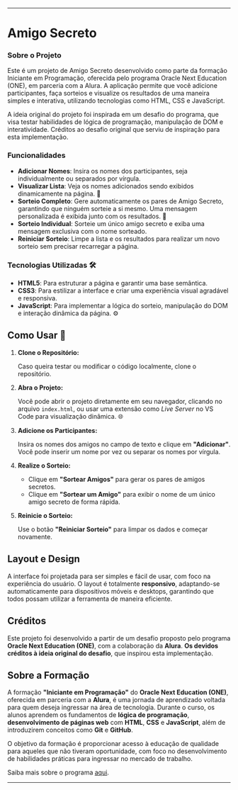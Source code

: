 
---

# Amigo Secreto 

### Sobre o Projeto
Este é um projeto de Amigo Secreto desenvolvido como parte da formação Iniciante em Programação, oferecida pelo programa Oracle Next Education (ONE), em parceria com a Alura. A aplicação permite que você adicione participantes, faça sorteios e visualize os resultados de uma maneira simples e interativa, utilizando tecnologias como HTML, CSS e JavaScript.

A ideia original do projeto foi inspirada em um desafio do programa, que visa testar habilidades de lógica de programação, manipulação de DOM e interatividade. Créditos ao desafio original que serviu de inspiração para esta implementação. 

### Funcionalidades 
- **Adicionar Nomes**: Insira os nomes dos participantes, seja individualmente ou separados por vírgula. 
- **Visualizar Lista**: Veja os nomes adicionados sendo exibidos dinamicamente na página. 👀
- **Sorteio Completo**: Gere automaticamente os pares de Amigo Secreto, garantindo que ninguém sorteie a si mesmo. Uma mensagem personalizada é exibida junto com os resultados. 🎉
- **Sorteio Individual**: Sorteie um único amigo secreto e exiba uma mensagem exclusiva com o nome sorteado. 
- **Reiniciar Sorteio**: Limpe a lista e os resultados para realizar um novo sorteio sem precisar recarregar a página. 

### Tecnologias Utilizadas 🛠
- **HTML5**: Para estruturar a página e garantir uma base semântica. 
- **CSS3**: Para estilizar a interface e criar uma experiência visual agradável e responsiva. 
- **JavaScript**: Para implementar a lógica do sorteio, manipulação do DOM e interação dinâmica da página. ⚙

## Como Usar 🚀

1. **Clone o Repositório:**  

   Caso queira testar ou modificar o código localmente, clone o repositório.


2. **Abra o Projeto:**  

   Você pode abrir o projeto diretamente em seu navegador, clicando no arquivo `index.html`, ou usar uma extensão como *Live Server* no VS Code para visualização dinâmica. 🌐

3. **Adicione os Participantes:**  

   Insira os nomes dos amigos no campo de texto e clique em **"Adicionar"**. Você pode inserir um nome por vez ou separar os nomes por vírgula. 

4. **Realize o Sorteio:**  

   - Clique em **"Sortear Amigos"** para gerar os pares de amigos secretos. 
   - Clique em **"Sortear um Amigo"** para exibir o nome de um único amigo secreto de forma rápida. 

5. **Reinicie o Sorteio:**  

   Use o botão **"Reiniciar Sorteio"** para limpar os dados e começar novamente. 

## Layout e Design 

A interface foi projetada para ser simples e fácil de usar, com foco na experiência do usuário. O layout é totalmente **responsivo**, adaptando-se automaticamente para dispositivos móveis e desktops, garantindo que todos possam utilizar a ferramenta de maneira eficiente. 

## Créditos 

Este projeto foi desenvolvido a partir de um desafio proposto pelo programa **Oracle Next Education (ONE)**, com a colaboração da **Alura**. **Os devidos créditos à ideia original do desafio**, que inspirou esta implementação. 

## Sobre a Formação 

A formação **"Iniciante em Programação"** do **Oracle Next Education (ONE)**, oferecida em parceria com a **Alura**, é uma jornada de aprendizado voltada para quem deseja ingressar na área de tecnologia. Durante o curso, os alunos aprendem os fundamentos de **lógica de programação**, **desenvolvimento de páginas web** com **HTML**, **CSS** e **JavaScript**, além de introduzirem conceitos como **Git** e **GitHub**. 

O objetivo da formação é proporcionar acesso à educação de qualidade para aqueles que não tiveram oportunidade, com foco no desenvolvimento de habilidades práticas para ingressar no mercado de trabalho. 

Saiba mais sobre o programa [aqui](https://www.oracle.com/br/education/oracle-next-education/). 

---

